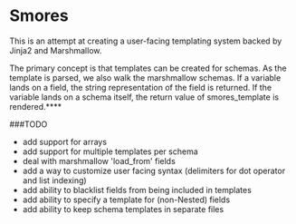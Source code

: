 # Smores

This is an attempt at creating a user-facing templating system backed by Jinja2 and Marshmallow.  

The primary concept is that templates can be created for schemas.  As the template is parsed, we also walk the marshmallow schemas.  If a variable lands on a field, the string representation of the field is returned. If the variable lands on a schema itself, the return value of smores_template is rendered.****


###TODO

- add support for arrays
- add support for multiple templates per schema
- deal with marshmallow 'load_from' fields
- add a way to customize user facing syntax (delimiters for dot operator and list indexing)
- add ability to blacklist fields from being included in templates
- add ability to specify a template for (non-Nested) fields
- add ability to keep schema templates in separate files
